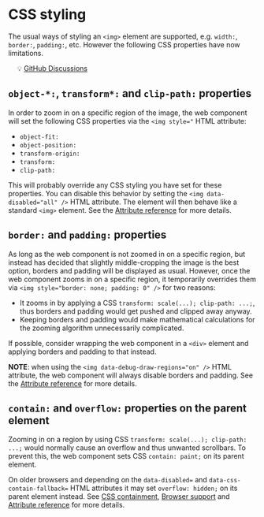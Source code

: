 # CSS styling

The usual ways of styling an `<img>` element are supported, e.g. `width:`,
`border:`, `padding:`, etc. However the following CSS properties have now
limitations.

&emsp; :bulb: [GitHub Discussions](https://github.com/Frameright/image-display-control-web-component/discussions)

## `object-*:`, `transform*:` and `clip-path:` properties

In order to zoom in on a specific region of the image, the web component will
set the following CSS properties via the `<img style="` HTML attribute:

- `object-fit:`
- `object-position:`
- `transform-origin:`
- `transform:`
- `clip-path:`

This will probably override any CSS styling you have set for these properties.
You can disable this behavior by setting the `<img data-disabled="all" />` HTML
attribute. The element will then behave like a standard `<img>` element. See the
[Attribute reference](attribute-ref) for more details.

## `border:` and `padding:` properties

As long as the web component is not zoomed in on a specific region, but instead
has decided that slightly middle-cropping the image is the best option, borders
and padding will be displayed as usual. However, once the web component zooms in
on a specific region, it temporarily overrides them via
`<img style="border: none; padding: 0" />` for two reasons:

- It zooms in by applying a CSS `transform: scale(...); clip-path: ...;`, thus
  borders and padding would get pushed and clipped away anyway.
- Keeping borders and padding would make mathematical calculations for the
  zooming algorithm unnecessarily complicated.

If possible, consider wrapping the web component in a `<div>` element and
applying borders and padding to that instead.

**NOTE**: when using the `<img data-debug-draw-regions="on" />` HTML attribute,
the web component will always disable borders and padding. See the
[Attribute reference](attribute-ref) for more details.

## `contain:` and `overflow:` properties on the parent element

Zooming in on a region by using CSS `transform: scale(...); clip-path: ...;`
would normally cause an overflow and thus unwanted scrollbars. To prevent this,
the web component sets CSS `contain: paint;` on its parent element.

On older browsers and depending on the `data-disabled=` and
`data-css-contain-fallback=` HTML attributes it may set `overflow: hidden;` on
its parent element instead. See [CSS containment](css-containment.md),
[Browser support](browsers.md) and
[Attribute reference](attribute-ref) for more details.
